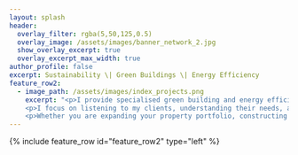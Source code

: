 ```yaml
---
layout: splash
header:
  overlay_filter: rgba(5,50,125,0.5)
  overlay_image: /assets/images/banner_network_2.jpg
  show_overlay_excerpt: true
  overlay_excerpt_max_width: true
author_profile: false
excerpt: Sustainability \| Green Buildings \| Energy Efficiency
feature_row2:
  - image_path: /assets/images/index_projects.png
    excerpt: "<p>I provide specialised green building and energy efficiency services to the Zambian property, building, and construction industry, backed by 20 years of international sustainability experience.</p>
    <p>I focus on listening to my clients, understanding their needs, and delivering tailored solutions that maximize resource efficiency, reduce environmental impact, and enhance resilience in our changing world.</p>
    <p>Whether you are expanding your property portfolio, constructing a new green home, or wishing to improve your facility’s operational performance, I have the expertise to help you meet your organisation's sustainability goals and obligations.</p>"
---
```

{% include feature_row id="feature_row2" type="left" %}
